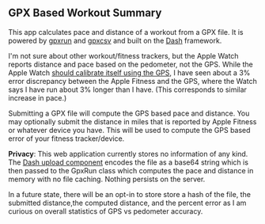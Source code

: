 ## GPX Based Workout Summary

This app calculates pace and distance of a workout from a GPX file. It is powered by [gpxrun](https://github.com/astrowonk/gpxrun) and [gpxcsv](https://pypi.org/project/gpxcsv/) and built on the [Dash](https://dash.plotly.com) framework.

I'm not sure about other workout/fitness trackers, but the Apple Watch reports distance and pace based on the pedometer, not the GPS. While the Apple Watch [should calibrate itself using the GPS](https://support.apple.com/en-us/HT204516), I have seen about a 3% error discrepancy between the Apple Fitness and the GPS, where the Watch says I have run about 3% longer than I have. (This corresponds to similar increase in pace.)

Submitting a GPX file will compute the GPS based pace and distance. You may optionally submit the distance in miles that is reported by Apple Fitness or whatever device you have. This will be used to compute the GPS based error of your fitness tracker/device.

**Privacy**: This web application currently stores no information of any kind. The [Dash upload component](https://dash.plotly.com/dash-core-components/upload) encodes the file as a base64 string which is then passed to the GpxRun class which computes the pace and distance in memory with no file caching. Nothing persists on the server.

In a future state, there will be an opt-in to store store a hash of the file, the submitted distance,the computed distance, and the percent error as I am curious on overall statistics of GPS vs pedometer accuracy.
